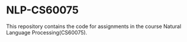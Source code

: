 # NLP-CS60075

This repository contains the code for assignments in the course Natural Language Processing(CS60075).
